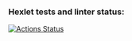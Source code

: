 ### Hexlet tests and linter status:
[![Actions Status](https://github.com/poirtyc/fullstack-javascript-project-46/actions/workflows/hexlet-check.yml/badge.svg)](https://github.com/poirtyc/fullstack-javascript-project-46/actions)